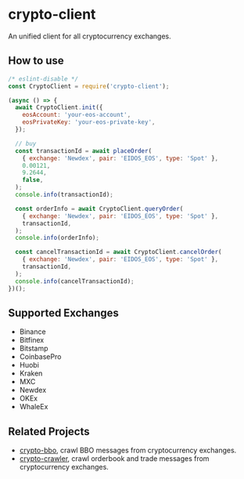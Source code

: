 # crypto-client

An unified client for all cryptocurrency exchanges.

## How to use

```javascript
/* eslint-disable */
const CryptoClient = require('crypto-client');

(async () => {
  await CryptoClient.init({
    eosAccount: 'your-eos-account',
    eosPrivateKey: 'your-eos-private-key',
  });

  // buy
  const transactionId = await placeOrder(
    { exchange: 'Newdex', pair: 'EIDOS_EOS', type: 'Spot' },
    0.00121,
    9.2644,
    false,
  );
  console.info(transactionId);

  const orderInfo = await CryptoClient.queryOrder(
    { exchange: 'Newdex', pair: 'EIDOS_EOS', type: 'Spot' },
    transactionId,
  );
  console.info(orderInfo);

  const cancelTransactionId = await CryptoClient.cancelOrder(
    { exchange: 'Newdex', pair: 'EIDOS_EOS', type: 'Spot' },
    transactionId,
  );
  console.info(cancelTransactionId);
})();
```

## Supported Exchanges

- Binance
- Bitfinex
- Bitstamp
- CoinbasePro
- Huobi
- Kraken
- MXC
- Newdex
- OKEx
- WhaleEx

## Related Projects

- [crypto-bbo](https://www.npmjs.com/package/crypto-bbo), crawl BBO messages from cryptocurrency exchanges.
- [crypto-crawler](https://www.npmjs.com/package/crypto-crawler), crawl orderbook and trade messages from cryptocurrency exchanges.
